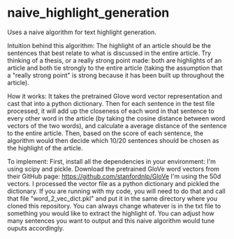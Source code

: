 # naive_highlight_generation
Uses a naive algorithm for text highlight generation. 

Intuition behind this algorithm: 
The highlight of an article should be the sentences that best relate to what is discussed in the entire article. Try thinking 
of a thesis, or a really strong point made: both are highlights of an article and both tie strongly to the entire article 
(taking the assumption that a "really strong point" is strong because it has been built up throughout the article).

How it works: 
It takes the pretrained Glove word vector representation and cast that into a python dictionary. Then for each sentence in 
the test file processed, it will add up the closeness of each word in that sentence to every other word in the article 
(by taking the cosine distance between word vectors of the two words), and calculate a average distance of the sentence to 
the entire article. Then, based on the score of each sentence, the algorithm would then decide which 10/20 sentences should
be chosen as the highlight of the article.

To implement:
First, install all the dependencies in your environment: I'm using scipy and pickle.
Download the pretrained GloVe word vectors from their GitHub page: https://github.com/stanfordnlp/GloVe
I'm using the 50d vectors.
I processed the vector file as a python dictionary and pickled the dictionary. If you are running with my code, you will need
to do that and call that file "word_2_vec_dict.pkl" and put it in the same directory where you cloned this repository.
You can always change whatever is in the txt file to something you would like to extract the highlight of.
You can adjust how many sentences you want to output and this naive algorithm would tune ouputs accordingly.


